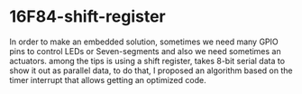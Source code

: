 # 16F84-shift-register
In order to make an embedded solution, sometimes we need many GPIO pins to control LEDs or Seven-segments and also we need sometimes an actuators. 
among the tips is using a shift register, takes 8-bit serial data to show it out as parallel data, to do that, I proposed an algorithm based on the timer interrupt that allows getting an optimized code.
